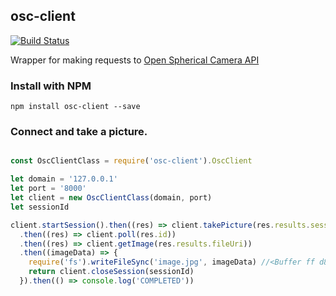 ## osc-client

[![Build Status](https://travis-ci.org/BublTechnology/osc-client.svg)](https://travis-ci.org/BublTechnology/osc-client)

Wrapper for making requests to [Open Spherical Camera API](https://developers.google.com/streetview/open-spherical-camera/?hl=en)


### Install with NPM
```shell
npm install osc-client --save
```

### Connect and take a picture.

```javascript

const OscClientClass = require('osc-client').OscClient

let domain = '127.0.0.1'
let port = '8000'
let client = new OscClientClass(domain, port)
let sessionId

client.startSession().then((res) => client.takePicture(res.results.sessionId))
  .then((res) => client.poll(res.id))
  .then((res) => client.getImage(res.results.fileUri))
  .then((imageData) => {
    require('fs').writeFileSync('image.jpg', imageData) //<Buffer ff d8 ff ...>
    return client.closeSession(sessionId)
  }).then(() => console.log('COMPLETED'))

```
